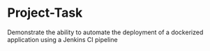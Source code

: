 # Project-Task
Demonstrate the ability to automate the deployment of a dockerized application using a Jenkins CI pipeline
